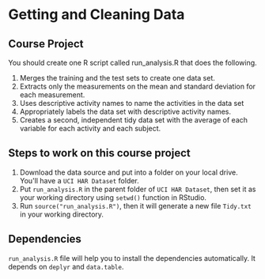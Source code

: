 # Getting and Cleaning Data

## Course Project

You should create one R script called run_analysis.R that does the following.

1. Merges the training and the test sets to create one data set.
2. Extracts only the measurements on the mean and standard deviation for each measurement.
3. Uses descriptive activity names to name the activities in the data set
4. Appropriately labels the data set with descriptive activity names.
5. Creates a second, independent tidy data set with the average of each variable for each activity and each subject.

## Steps to work on this course project

1. Download the data source and put into a folder on your local drive. You'll have a ```UCI HAR Dataset``` folder.
2. Put ```run_analysis.R``` in the parent folder of ```UCI HAR Dataset```, then set it as your working directory using ```setwd()``` function in RStudio.
3. Run ```source("run_analysis.R")```, then it will generate a new file ```Tidy.txt``` in your working directory.

## Dependencies

```run_analysis.R``` file will help you to install the dependencies automatically. It depends on ```deplyr``` and ```data.table```. 
